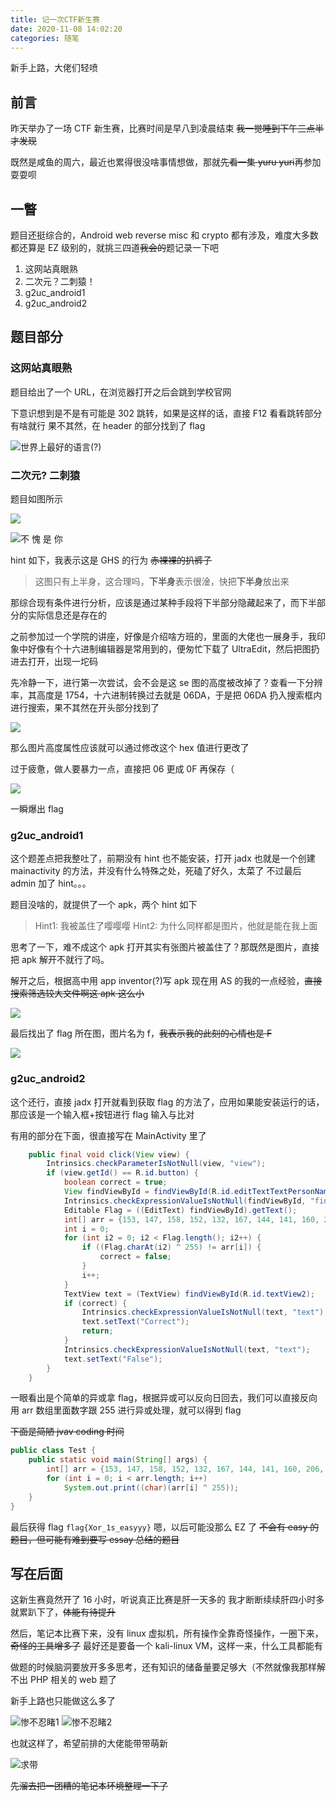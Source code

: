 ```yaml
---
title: 记一次CTF新生赛
date: 2020-11-08 14:02:20
categories: 随笔
---
```


新手上路，大佬们轻喷

## 前言

昨天举办了一场 CTF 新生赛，比赛时间是早八到凌晨结束 ~~我一觉睡到下午三点半才发现~~

既然是咸鱼的周六，最近也累得很没啥事情想做，那就~~先看一集 yuru yuri~~再参加耍耍呗

## 一瞥

题目还挺综合的，Android web reverse misc 和 crypto 都有涉及，难度大多数都还算是 EZ 级别的，就挑三四道~~我会的~~题记录一下吧

1. 这网站真眼熟
2. 二次元？二刺猿！
3. g2uc_android1
4. g2uc_android2

## 题目部分

### 这网站真眼熟

题目给出了一个 URL，在浏览器打开之后会跳到学校官网

下意识想到是不是有可能是 302 跳转，如果是这样的话，直接 F12 看看跳转部分有啥就行
果不其然，在 header 的部分找到了 flag

![世界上最好的语言(?)](./20201108145848.png)

### 二次元? 二刺猿

题目如图所示

![](./20201108145907.png)

![不 愧 是 你](./20201108145856.png)

hint 如下，我表示这是 GHS 的行为 ~~赤裸裸的扒裤子~~

> 这图只有上半身，这合理吗，**下半身**表示很淦，快把**下半身**放出来

那综合现有条件进行分析，应该是通过某种手段将下半部分隐藏起来了，而下半部分的实际信息还是存在的

之前参加过一个学院的讲座，好像是介绍啥方班的，里面的大佬也一展身手，我印象中好像有个十六进制编辑器是常用到的，便匆忙下载了 UltraEdit，然后把图扔进去打开，出现一坨码

先冷静一下，进行第一次尝试，会不会是这 se 图的高度被改掉了？查看一下分辨率，其高度是 1754，十六进制转换过去就是 06DA，于是把 06DA 扔入搜索框内进行搜索，果不其然在开头部分找到了

![](./20201108145926.png)

那么图片高度属性应该就可以通过修改这个 hex 值进行更改了

过于疲惫，做人要暴力一点，直接把 06 更成 0F 再保存（

![](./20201108145935.png)

一瞬爆出 flag

### g2uc_android1

这个题差点把我整吐了，前期没有 hint 也不能安装，打开 jadx 也就是一个创建 mainactivity 的方法，并没有什么特殊之处，死磕了好久，太菜了
不过最后 admin 加了 hint。。。

题目没啥的，就提供了一个 apk，两个 hint 如下

> Hint1: 我被盖住了嘤嘤嘤
> Hint2: 为什么同样都是图片，他就是能在我上面

思考了一下，难不成这个 apk 打开其实有张图片被盖住了？那既然是图片，直接把 apk 解开不就行了吗。

解开之后，根据高中用 app inventor(?)写 apk 现在用 AS 的我的一点经验，~~直接搜索筛选较大文件啊这 apk 这么小~~

![](./20201108145950.png)

最后找出了 flag 所在图，图片名为 f，~~我表示我的此刻的心情也是 F~~

![](./20201108145959.png)

### g2uc_android2

这个还行，直接 jadx 打开就看到获取 flag 的方法了，应用如果能安装运行的话，那应该是一个输入框+按钮进行 flag 输入与比对

有用的部分在下面，很直接写在 MainActivity 里了

```java
    public final void click(View view) {
        Intrinsics.checkParameterIsNotNull(view, "view");
        if (view.getId() == R.id.button) {
            boolean correct = true;
            View findViewById = findViewById(R.id.editTextTextPersonName);
            Intrinsics.checkExpressionValueIsNotNull(findViewById, "findViewById<EditText>(R…d.editTextTextPersonName)");
            Editable Flag = ((EditText) findViewById).getText();
            int[] arr = {153, 147, 158, 152, 132, 167, 144, 141, 160, 206, 140, 160, 154, 158, 140, 134, 134, 134, 130};
            int i = 0;
            for (int i2 = 0; i2 < Flag.length(); i2++) {
                if ((Flag.charAt(i2) ^ 255) != arr[i]) {
                    correct = false;
                }
                i++;
            }
            TextView text = (TextView) findViewById(R.id.textView2);
            if (correct) {
                Intrinsics.checkExpressionValueIsNotNull(text, "text");
                text.setText("Correct");
                return;
            }
            Intrinsics.checkExpressionValueIsNotNull(text, "text");
            text.setText("False");
        }
    }
```

一眼看出是个简单的异或拿 flag，根据异或可以反向日回去，我们可以直接反向用 arr 数组里面数字跟 255 进行异或处理，就可以得到 flag

~~下面是简陋 jvav coding 时间~~

```java
public class Test {
    public static void main(String[] args) {
        int[] arr = {153, 147, 158, 152, 132, 167, 144, 141, 160, 206, 140, 160, 154, 158, 140, 134, 134, 134, 130};
        for (int i = 0; i < arr.length; i++)
            System.out.print((char)(arr[i] ^ 255));
    }
}
```

最后获得 flag `flag{Xor_1s_easyyy}`
嗯，以后可能没那么 EZ 了
~~不会有 easy 的题目，但可能有难到要写 essay 总结的题目~~

## 写在后面

这新生赛竟然开了 16 小时，听说真正比赛是肝一天多的
我才断断续续肝四小时多就累趴下了，~~体能有待提升~~

然后，笔记本比赛下来，没有 linux 虚拟机，所有操作全靠奇怪操作，一圈下来，~~奇怪的工具增多了~~
最好还是要备一个 kali-linux VM，这样一来，什么工具都能有

做题的时候脑洞要放开多多思考，还有知识的储备量要足够大（不然就像我那样解不出 PHP 相关的 web 题了

新手上路也只能做这么多了

![惨不忍睹1](./20201108150040.png)
![惨不忍睹2](./20201108150044.png)

也就这样了，希望前排的大佬能带带萌新

![求带](./20201108150102.png)

~~先溜去把一团糟的笔记本环境整理一下了~~
